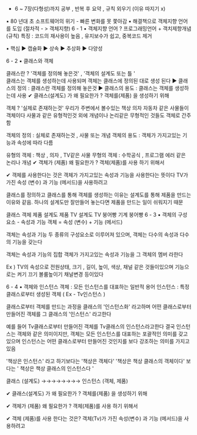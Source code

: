 * 6 ~ 7장(다형성)까지  공부 , 반복 후 요약 , 규칙 외우기 (이유 따지기 x)

▪ 80 년대 초 소프트웨어의 위기 - 빠른 변화를 못 쫓아감 
▪ 해결책으로 객체지향 언어를 도입 (절차적 - > 객체지향)
 6 - 1
▪ 객체지향 언어 ? 
프로그래밍언어 + 객치제향개념 (규칙)
특징 :  코드의 재사용이 높음 , 유지보수가 쉽고, 중복코드 제거


▪ 핵심
▶ 캡슐화 
▶ 상속
▶ 추상화
▶ 다양성

6 - 2
▪ 클래스와 객체

클래스란 ? 
'객체를 정의해 놓은것' , '객체의 설계도 또는 틀 '  
클래스는 객체를 생성하는데 사용되며 객체는 클래스에 정의된 대로 생성 된다
▶ 클래스의 정의 : 클래스란 객체를 정의해 놓은것
▶ 클래스의 용도 : 클래스는 객체를 생성하는데 사용 
✔ 클래스(설계도) 가 왜 필요한가 ?
객체를(제품) 을 생성하기 위해

객체 ?
'실제로 존재하는것' 우리가 주변에서 볼수있는 책상 의자 자동차 같은 사물들이 객체이다
사물과 같은 유형적인것 외에 개념이나 논리같은 무형적인 것들도 객체로 간주함

객체의 정의 : 실체로 존재하는것 , 사물 또는 개념
객체의 용도  : 객체가 가지고있는 기능과 속성에 따라 다름

유형의 객체 : 책상 , 의자 , TV같은 사물
무형의 객체 : 수학공식 , 프로그램 에러 같은 논리나 개념
✔ 객체가 (제품) 왜 필요한가 ?
객체(제품)를 사용 하기 위해서

✔ 객체를 사용한다는 것은 객체가 가지고있는 속성과 기능을 사용한다는 뜻이다
TV가 가진 속성 (변수) 과 기능 (메서드)을 사용하려고

클래스를 정의하고 클래스를 통해 객체를 생성하는 이유는 설계도를 통해 제품을 만드는 이유와 같음.
하나의 설계도만 잘만들어 놓는다면 제품을 만드는 일이 쉬워지기 때문 



클래스 	객체
제품 설계도	제품
TV 설계도	TV
붕어빵 기계	붕어빵
6 - 3
▪ 객체의 구성요소 - 속성과 기능
객체 = 속성 (변수) + 기능 (메서드)

객체는 속성과 기능 두 종류의 구성요소로 이루어져 있으며, 객체는 다수의 속성과 다수의 기능을 갖는다

객체는 속성과 기능의 집합
객체가 가지고있는 속성과 기능을 그 객체의 멤버 라한다

Ex  )
TV의 속성으로 전원상태, 크기 , 길이, 높이, 색상, 채널 같은 것들이있으며
기능으로는 켜기 끄기 볼륨높이기 채널변경 등이있다

6 - 4
▪ 객체와 인스턴스
객체 : 모든 인스턴스를 대표하는 일반적 용어
인스턴스 : 특정 클래스로부터 생성된 객체 ( Ex - Tv인스턴스 )

클래스로부터 객체를 만드는 과정을 클래스의 '인스턴스화' 라고하며 
어떤 클래스로부터 만들어진 객체를 그 클래스의 '인스턴스' 라고한다

예를 들어 Tv클래스로부터 만들어진 객체를  Tv클래스의 인스턴스라고한다
결국 인스턴스는 객체와 같은 의미이지만, 객체는 모든 인스턴스를 대표하는 포괄적인 의미를 갖고 있으며
인스턴스는 어떤 클래스로부터 만들어진 것인지를 보다 강조하는 의미를 가지고있음

'책상은 인스턴스' 라고 하기보다는 '책상은 객체다' 
'책상은 책상 클래스의 객체이다'  보다는 ' 책상은 책상 클래스의 인스턴스다 '

클래스  (설계도)   →→→→→→→→ 인스턴스 (객체, 제품)

✔ 클래스(설계도) 가 왜 필요한가 ?
객체를(제품) 을 생성하기 위해

✔ 객체가 (제품) 왜 필요한가 ?
객체(제품)를 사용 하기 위해서

✔ 객체 (제품)를 사용 한다는 것은?
객체(Tv)가 가진 속성(변수) 과 기능 (메서드)을 사용하려고 
